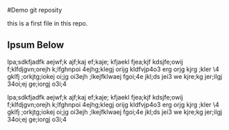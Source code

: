 #Demo git reposity 

this is a first file in this repo.


## Ipsum Below
Ipa;sdkfjadfk aejwf;k ajf;kaj ef;kaje; kfjaekl fjea;kjf kdsjfe;owij f;klfdjgvn;orejh k;lfghnpoi 4ejhg;klegj orijg kldfvjp4o3 
erg orjg kjrg ;kler \4 gklfj ;orkjtg;iokej oi;jg oi3ejh ;lkejfklwaej fgoi;4e jkl;ds jei3 
we kjre;kg jer;ilgj 34oi;ej ge;iorgj o3i;4


Ipa;sdkfjadfk aejwf;k ajf;kaj ef;kaje; kfjaekl fjea;kjf kdsjfe;owij f;klfdjgvn;orejh k;lfghnpoi 4ejhg;klegj orijg kldfvjp4o3 
erg orjg kjrg ;kler \4 gklfj ;orkjtg;iokej oi;jg oi3ejh ;lkejfklwaej fgoi;4e jkl;ds jei3 
we kjre;kg jer;ilgj 34oi;ej ge;iorgj o3i;4